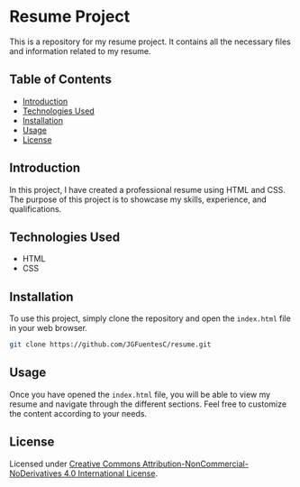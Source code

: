 # Resume Project

This is a repository for my resume project. It contains all the necessary files and information related to my resume.

## Table of Contents
- [Introduction](#introduction)
- [Technologies Used](#technologies-used)
- [Installation](#installation)
- [Usage](#usage)
- [License](#license)

## Introduction
In this project, I have created a professional resume using HTML and CSS. The purpose of this project is to showcase my skills, experience, and qualifications.

## Technologies Used
- HTML
- CSS

## Installation
To use this project, simply clone the repository and open the `index.html` file in your web browser.

```bash
git clone https://github.com/JGFuentesC/resume.git
```

## Usage
Once you have opened the `index.html` file, you will be able to view my resume and navigate through the different sections. Feel free to customize the content according to your needs.


## License
Licensed under [Creative Commons Attribution-NonCommercial-NoDerivatives 4.0 International License](https://creativecommons.org/licenses/by-nc-nd/4.0/).

